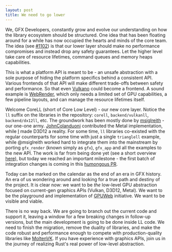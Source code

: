 ```yaml
---
layout: post
title: We need to go lower
---
```


We, GFX Developers, constantly grow and evolve our understanding on how the library ecosystem should be structured. One idea that has been floating around for a while has now occupied the hearts and minds of the core team. The idea (see [#1102](https://github.com/gfx-rs/gfx/issues/1102)) is that our lower layer should make no performance compromises and instead drop any safety guarantees. Let the higher level take care of resource lifetimes, command queues and memory heaps capabilities.

This is what a platform API is meant to be - an unsafe abstraction with a sole purpose of hiding the platform specifics behind a consistent API. Various frontends of that API will make different trade-offs between safety and performance. So that even [Vulkano](https://github.com/tomaka/vulkano) could become a frontend. A sound example is [WebRender](https://github.com/servo/webrender/), which only needs a limited set of GPU capabilities, a few pipeline layouts, and can manage the resource lifetimes itself.

Welcome CoreLL (short of Core Low Level) - our new core layer. Notice the `ll` suffix on the libraries in the repository: `corell`, `backend/vulkanll`, `backend/dx12ll`, etc. The groundwork has been mostly done by [msiglreith](https://github.com/msiglreith) - our one-one army. [JohnColanduoni](https://github.com/JohnColanduoni) contributed the Metal implementation, while [I](https://github.com/kvark) made D3D12 a reality. For some time, `ll` libraries co-existed with the regular counterparts for some time with just a single `trianglell` example, while @msiglreith worked hard to integrate them into the mainstream by porting `gfx_render` (known simply as `gfx`), `gfx_app` and all the examples to the new API. The work is far from being done yet (see a short overview [here](https://github.com/gfx-rs/gfx/files/1145735/gfx-rs.LL.integration.pdf)), but today we reached an important milestone - the first batch of integration changes is coming in this [humongous PR](https://github.com/gfx-rs/gfx/pull/1391).

Today can be marked on the calendar as the end of an era in GFX history. An era of us wondering around and looking for a true path and destiny of the project. It is clear now: we want to be *the* low-level GPU abstraction focused on current-gen graphics APIs (Vulkan, D3D12, Metal). We want to be the playground and implementation of [GPUWeb](https://github.com/gpuweb/gpuweb) initiative. We want to be visible and viable.

There is no way back. We are going to branch out the current code and support it, leaving a window for a few breaking changes in follow-up versions, but the main development is going to be done inside LL code. We need to finish the migration, remove the duality of libraries, and make the code robust and performance enough to compete with production-quality libraries like [MoltenVK](https://moltengl.com/moltenvk/). If you have experience with graphics APIs, join us in the journey of realizing Rust's real power of low-level abstraction.
